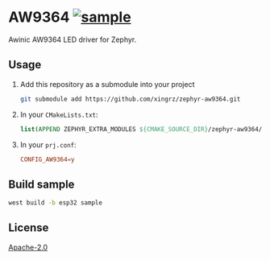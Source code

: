 AW9364 [![sample](https://github.com/xingrz/zephyr-aw9364/actions/workflows/sample.yml/badge.svg)](https://github.com/xingrz/zephyr-aw9364/actions/workflows/sample.yml)
==========

Awinic AW9364 LED driver for Zephyr.

## Usage

1. Add this repository as a submodule into your project

    ```sh
    git submodule add https://github.com/xingrz/zephyr-aw9364.git
    ```

2. In your `CMakeLists.txt`:

    ```cmake
    list(APPEND ZEPHYR_EXTRA_MODULES ${CMAKE_SOURCE_DIR}/zephyr-aw9364/aw9364)
    ```

3. In your `prj.conf`:

    ```conf
    CONFIG_AW9364=y
    ```

## Build sample

```sh
west build -b esp32 sample
```

## License

[Apache-2.0](LICENSE)
